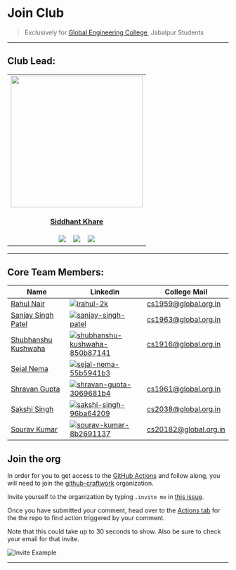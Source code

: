 # Join Club

> Exclusively for [Global Engineering College](https://www.globalengineeringcollege.com/), Jabalpur Students

---

## Club Lead:

<table>
<tr>
<td align="center"><a href="https://github.com/Siddhant-K-code"><img src="https://github.com/Siddhant-K-code.png" width=300px height=300px /></a></br> <h4 style="color:red;"><a href="https://github.com/Siddhant-K-code">Siddhant Khare</a></h4>
<a href="https://www.linkedin.com/in/siddhantkhare24//"><img src="https://img.shields.io/badge/linkedin-%230077B5.svg?style=for-the-badge&logo=linkedin&logoColor=white" ></a>
   &nbsp;&nbsp;
 <a href="https://twitter.com/Siddhant_K_code"><img src="https://img.shields.io/badge/Siddhant_K_code-%231DA1F2.svg?style=for-the-badge&logo=Twitter&logoColor=white" ></a>
   &nbsp;&nbsp;
   <a href="mailto:Siddhantkhare2694@gmail.com"><img src="https://img.shields.io/badge/Gmail-D14836?style=for-the-badge&logo=gmail&logoColor=white"></a>
</td>
</tr>
</table>
   
   
----

## Core Team Members:

| Name                                                        | Linkedin                                                                                                                                                                                              | College Mail                                                 |
| ----------------------------------------------------------- | ----------------------------------------------------------------------------------------------------------------------------------------------------------------------------------------------------- | ------------------------------------------------------------ |
| [Rahul Nair](https://github.com/HatGuy68)                   | [![irahul-2k](https://img.shields.io/badge/linkedin-%230077B5.svg?style=for-the-badge&logo=linkedin&logoColor=white)](https://www.linkedin.com/in/irahul-2k/)                                         | [cs1959@global.org.in](mailto:cs1959@global.org.in)          |
| [Sanjay Singh Patel](https://github.com/sanjay-singh-patel) | [![sanjay-singh-patel](https://img.shields.io/badge/linkedin-%230077B5.svg?style=for-the-badge&logo=linkedin&logoColor=white)](https://www.linkedin.com/in/sanjay-singh-patel/)                       | [cs1963@global.org.in](mailto:cs1963@global.org.in)          |
| [Shubhanshu Kushwaha](https://github.com/Shubhanshu-1507)   | [![shubhanshu-kushwaha-850b87141](https://img.shields.io/badge/linkedin-%230077B5.svg?style=for-the-badge&logo=linkedin&logoColor=white)](https://www.linkedin.com/in/shubhanshu-kushwaha-850b87141/) | [cs1916@global.org.in](mailto:cs1916@global.org.in)          |
| [Sejal Nema](https://github.com/sejalnema27)                | [![sejal-nema-55b5941b3](https://img.shields.io/badge/linkedin-%230077B5.svg?style=for-the-badge&logo=linkedin&logoColor=white)](https://www.linkedin.com/in/sejal-nema-55b5941b3/)                   | <!-- [cs1957@global.org.in](mailto:cs1957@global.org.in) --> |
| [Shravan Gupta](https://github.com/shravan562)                   | [![shravan-gupta-3069681b4](https://img.shields.io/badge/linkedin-%230077B5.svg?style=for-the-badge&logo=linkedin&logoColor=white)](https://www.linkedin.com/in/shravan-gupta-3069681b4/)                 | [cs1961@global.org.in](mailto:cs1961@global.org.in)          |
|[Sakshi Singh](https://github.com/Sakshi58)                | [![sakshi-singh-96ba64209](https://img.shields.io/badge/linkedin-%230077B5.svg?style=for-the-badge&logo=linkedin&logoColor=white)](https://www.linkedin.com/in/sakshi-singh-96ba64209/)               | [cs2038@global.org.in](mailto:cs2038@global.org.in)        |
|[Sourav Kumar](https://github.com/Sourav8243)              | [![sourav-kumar-8b2691137](https://img.shields.io/badge/linkedin-%230077B5.svg?style=for-the-badge&logo=linkedin&logoColor=white)](https://www.linkedin.com/in/sourav-kumar-8b2691137/)                | [cs20182@global.org.in](mailto:cs20182@global.org.in)       |
## Join the org

In order for you to get access to the [GitHub Actions](https://github.com/features/actions) and follow along, you will need to join the [github-craftwork](https://github.com/gncsgi) organization.

Invite yourself to the organization by typing `.invite me` in [this issue](https://github.com/gncsgi/Join-Club/issues/45).

Once you have submitted your comment, head over to the [Actions tab](https://github.com/gncsgi/Join-Club/actions?workflow=Invite+a+contributor) for the the repo to find action triggered by your comment.

Note that this could take up to 30 seconds to show. Also be sure to check your email for that invite.

![Invite Example](https://user-images.githubusercontent.com/55068936/145666613-e6f969b8-85f1-4646-a24c-e42367de5d3d.png)


---

